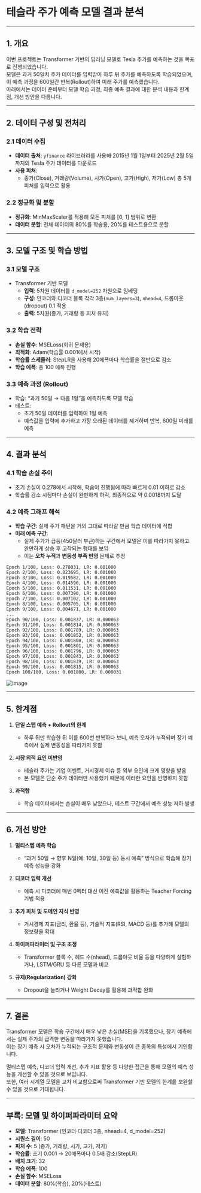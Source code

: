 # 테슬라 주가 예측 모델 결과 분석

---

## 1. 개요
이번 프로젝트는 Transformer 기반의 딥러닝 모델로 Tesla 주가를 예측하는 것을 목표로 진행되었습니다.  
모델은 과거 50일치 주가 데이터를 입력받아 하루 뒤 주가를 예측하도록 학습되었으며, 이 예측 과정을 600일간 반복(Rollout)하여 미래 주가를 예측했습니다.  
아래에서는 데이터 준비부터 모델 학습 과정, 최종 예측 결과에 대한 분석 내용과 한계점, 개선 방안을 다룹니다.

---

## 2. 데이터 구성 및 전처리

### 2.1 데이터 수집
- **데이터 출처**: `yfinance` 라이브러리를 사용해 2015년 1월 1일부터 2025년 2월 5일까지의 Tesla 주가 데이터를 다운로드
- **사용 피처**: 
  - 종가(Close), 거래량(Volume), 시가(Open), 고가(High), 저가(Low) 총 5개 피처를 입력으로 활용

### 2.2 정규화 및 분할
- **정규화**: MinMaxScaler를 적용해 모든 피처를 \[0, 1\] 범위로 변환
- **데이터 분할**: 전체 데이터의 80%를 학습용, 20%를 테스트용으로 분할

---

## 3. 모델 구조 및 학습 방법

### 3.1 모델 구조
- Transformer 기반 모델
  - **입력**: 5차원 데이터를 `d_model=252` 차원으로 임베딩
  - **구성**: 인코더와 디코더 블록 각각 3층(`num_layers=3`), `nhead=4`, 드롭아웃(dropout) 0.1 적용
  - **출력**: 5차원(종가, 거래량 등 피처 유지)

### 3.2 학습 전략
- **손실 함수**: MSELoss(회귀 문제용)
- **최적화**: Adam(학습률 0.001에서 시작)
- **학습률 스케줄러**: StepLR을 사용해 20에폭마다 학습률을 절반으로 감소
- **학습 에폭**: 총 100 에폭 진행

### 3.3 예측 과정 (Rollout)
- 학습: “과거 50일 → 다음 1일”을 예측하도록 모델 학습
- 테스트: 
  - 초기 50일 데이터를 입력하여 1일 예측
  - 예측값을 입력에 추가하고 가장 오래된 데이터를 제거하며 반복, 600일 미래를 예측

---

## 4. 결과 분석

### 4.1 학습 손실 추이
- 초기 손실이 0.278에서 시작해, 학습이 진행됨에 따라 빠르게 0.01 이하로 감소
- 학습률 감소 시점마다 손실이 완만하게 하락, 최종적으로 약 0.0018까지 도달

### 4.2 예측 그래프 해석
- **학습 구간**: 실제 주가 패턴을 거의 그대로 따라갈 만큼 학습 데이터에 적합
- **미래 예측 구간**: 
  - 실제 주가가 급등(450달러 부근)하는 구간에서 모델은 이를 따라가지 못하고 완만하게 상승 후 고착되는 형태를 보임
  - 이는 **오차 누적**과 **변동성 부족 반영** 문제로 추정

```
Epoch 1/100, Loss: 0.278031, LR: 0.001000
Epoch 2/100, Loss: 0.023695, LR: 0.001000
Epoch 3/100, Loss: 0.019582, LR: 0.001000
Epoch 4/100, Loss: 0.014596, LR: 0.001000
Epoch 5/100, Loss: 0.011531, LR: 0.001000
Epoch 6/100, Loss: 0.007390, LR: 0.001000
Epoch 7/100, Loss: 0.007102, LR: 0.001000
Epoch 8/100, Loss: 0.005705, LR: 0.001000
Epoch 9/100, Loss: 0.004671, LR: 0.001000
...
Epoch 90/100, Loss: 0.001837, LR: 0.000063
Epoch 91/100, Loss: 0.001814, LR: 0.000063
Epoch 92/100, Loss: 0.001789, LR: 0.000063
Epoch 93/100, Loss: 0.001852, LR: 0.000063
Epoch 94/100, Loss: 0.001808, LR: 0.000063
Epoch 95/100, Loss: 0.001801, LR: 0.000063
Epoch 96/100, Loss: 0.001796, LR: 0.000063
Epoch 97/100, Loss: 0.001843, LR: 0.000063
Epoch 98/100, Loss: 0.001839, LR: 0.000063
Epoch 99/100, Loss: 0.001815, LR: 0.000063
Epoch 100/100, Loss: 0.001800, LR: 0.000031
```

![image](https://github.com/user-attachments/assets/0916e0be-3d24-4e31-af9c-b7086a0a0469)

---

## 5. 한계점

1. **단일 스텝 예측 + Rollout의 한계**
   - 하루 뒤만 학습한 뒤 이를 600번 반복하다 보니, 예측 오차가 누적되며 장기 예측에서 실제 변동성을 따라가지 못함

2. **시장 외적 요인 미반영**
   - 테슬라 주가는 기업 이벤트, 거시경제 이슈 등 외부 요인에 크게 영향을 받음
   - 본 모델은 단순 주가 데이터만 사용했기 때문에 이러한 요인을 반영하지 못함

3. **과적합**
   - 학습 데이터에서는 손실이 매우 낮았으나, 테스트 구간에서 예측 성능 저하 발생

---

## 6. 개선 방안

1. **멀티스텝 예측 학습**
   - “과거 50일 → 향후 N일(예: 10일, 30일 등) 동시 예측” 방식으로 학습해 장기 예측 성능을 강화

2. **디코더 입력 개선**
   - 예측 시 디코더에 매번 0벡터 대신 이전 예측값을 활용하는 Teacher Forcing 기법 적용

3. **추가 피처 및 도메인 지식 반영**
   - 거시경제 지표(금리, 환율 등), 기술적 지표(RSI, MACD 등)를 추가해 모델의 정보량을 확대

4. **하이퍼파라미터 및 구조 조정**
   - Transformer 블록 수, 헤드 수(nhead), 드롭아웃 비율 등을 다양하게 실험하거나, LSTM/GRU 등 다른 모델과 비교

5. **규제(Regularization) 강화**
   - Dropout을 늘리거나 Weight Decay를 활용해 과적합 완화

---

## 7. 결론
Transformer 모델은 학습 구간에서 매우 낮은 손실(MSE)을 기록했으나, 장기 예측에서는 실제 주가의 급격한 변동을 따라가지 못했습니다.  
이는 장기 예측 시 오차가 누적되는 구조적 문제와 변동성이 큰 종목의 특성에서 기인합니다.  

멀티스텝 예측, 디코더 입력 개선, 추가 지표 활용 등 다양한 접근을 통해 모델의 예측 성능을 개선할 수 있을 것으로 보입니다.  
또한, 여러 시계열 모델을 교차 비교함으로써 Transformer 기반 모델의 한계를 보완할 수 있을 것으로 기대됩니다.

---

## 부록: 모델 및 하이퍼파라미터 요약
- **모델**: Transformer (인코더·디코더 3층, nhead=4, d_model=252)
- **시퀀스 길이**: 50  
- **피처 수**: 5 (종가, 거래량, 시가, 고가, 저가)
- **학습률**: 초기 0.001 → 20에폭마다 0.5배 감소(StepLR)
- **배치 크기**: 32  
- **학습 에폭**: 100  
- **손실 함수**: MSELoss  
- **데이터 분할**: 80%(학습), 20%(테스트)

